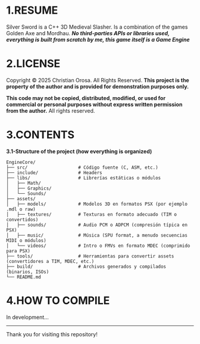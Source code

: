 # 1.RESUME
Silver Sword is a C++ 3D Medieval Slasher. Is a combination of the games Golden Axe and Mordhau.
***No third-parties APIs or libraries used, everything is built from scratch by me, this game itself is a Game Engine***

# 2.LICENSE
Copyright © 2025 Christian Orosa.
All Rights Reserved.
**This project is the property of the author and is provided for demonstration purposes only.**

**This code may not be copied, distributed, modified, or used for commercial or personal purposes without express written permission from the author.**
All rights reserved.

# 3.CONTENTS

**3.1-Structure of the project (how everything is organized)**

`````
EngineCore/
├── src/                   # Código fuente (C, ASM, etc.)
├── include/               # Headers
├── libs/                  # Librerías estáticas o módulos
│   ├── Math/
│   ├── Graphics/
│   └── Sounds/
├── assets/
│   ├── models/            # Modelos 3D en formatos PSX (por ejemplo .mdl o raw)
│   ├── textures/          # Texturas en formato adecuado (TIM o convertidos)
│   ├── sounds/            # Audio PCM o ADPCM (compresión típica en PSX)
│   ├── music/             # Música (SPU format, a menudo secuencias MIDI o módulos)
│   └── videos/            # Intro o FMVs en formato MDEC (comprimido para PSX)
├── tools/                 # Herramientas para convertir assets (convertidores a TIM, MDEC, etc.)
├── build/                 # Archivos generados y compilados (binarios, ISOs)
└── README.md
`````

# 4.HOW TO COMPILE
In development...


---
Thank you for visiting this repository!


